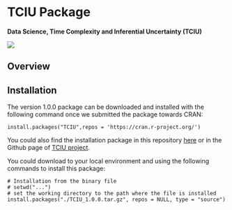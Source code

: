 # TCIU Package

**Data Science, Time Complexity and Inferential Uncertainty (TCIU)**

<a href="http://socr.umich.edu/TCIU"><img align="middle" src="https://raw.githubusercontent.com/SOCR/TCIU/master/images/TCUI_P2.png"></a>

## Overview


## Installation

The version 1.0.0 package can be downloaded and installed with the following command once we submitted the package towards CRAN:
```{r Installation of the CBDA package from CRAN, eval = FALSE}
install.packages("TCIU",repos = 'https://cran.r-project.org/')
```

You could also find the installation package in this repository [here](https://github.com/SOCR/TCIU/raw/master/package/TCIU_1.0.0.tar.gz) or in the Github page of [TCIU project](https://github.com/SOCR/TCIU). 

You could download to your local environment and using the following commands to install this package:

```{r Installation of the CBDA package, eval = FALSE}
# Installation from the binary file
# setwd("...")
# set the working directory to the path where the file is installed
install.packages("./TCIU_1.0.0.tar.gz", repos = NULL, type = "source")
```

